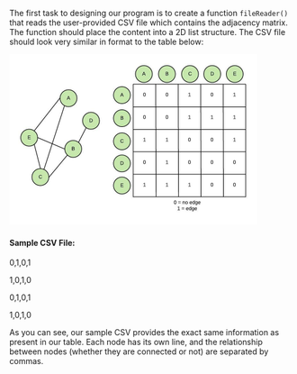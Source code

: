 <!-- title={fileReader()} -->

<!-- concepts={File Input Output, Parsing CSV Files, 2D Lists} -->

<!--badges={Python:50,Algorithms:100}-->

The first task to designing our program is to create a function `fileReader()` that reads the user-provided CSV file which contains the adjacency matrix. The function should place the content into a 2D list structure. The CSV file should look very similar in format to the table below:

<img src="../images/2.jpg" style="zoom:50%;" />

#### Sample CSV File:

0,1,0,1

1,0,1,0

0,1,0,1

1,0,1,0

As you can see, our sample CSV provides the exact same information as present in our table. Each node has its own line, and the relationship between nodes (whether they are connected or not) are separated by commas.